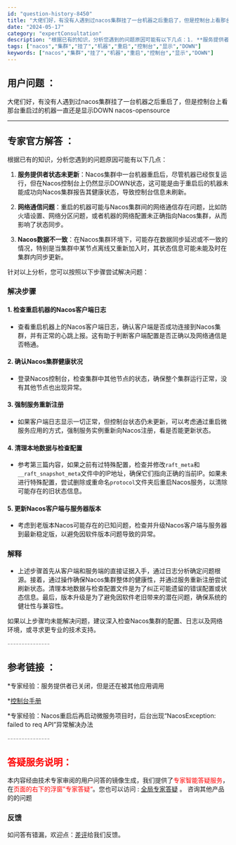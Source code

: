 ```yaml
---
id: "question-history-8450"
title: "大佬们好，有没有人遇到过nacos集群挂了一台机器之后重启了，但是控制台上看那台重启过的机器一直还是显示D nacos-opensource"
date: "2024-05-17"
category: "expertConsultation"
description: "根据已有的知识，分析您遇到的问题原因可能有以下几点：1. **服务提供者状态未更新**：Nacos集群中一台机器重启后，尽管机器已经恢复运行，但在Nacos控制台上仍然显示DOWN状态，这可能是由于重启后的机器未能成功向Nacos集群报告其健康状态，导致控制台信息未刷新。2. **网络通信问题**："
tags: ["nacos","集群","挂了","机器","重启","控制台","显示","DOWN"]
keywords: ["nacos","集群","挂了","机器","重启","控制台","显示","DOWN"]
---
```


## 用户问题 ： 
 大佬们好，有没有人遇到过nacos集群挂了一台机器之后重启了，但是控制台上看那台重启过的机器一直还是显示DOWN nacos-opensource 

---------------
## 专家官方解答 ：

根据已有的知识，分析您遇到的问题原因可能有以下几点：

1. **服务提供者状态未更新**：Nacos集群中一台机器重启后，尽管机器已经恢复运行，但在Nacos控制台上仍然显示DOWN状态，这可能是由于重启后的机器未能成功向Nacos集群报告其健康状态，导致控制台信息未刷新。

2. **网络通信问题**：重启的机器可能与Nacos集群间的网络通信存在问题，比如防火墙设置、网络分区问题，或者机器的网络配置未正确指向Nacos集群，从而影响了状态同步。

3. **Nacos数据不一致**：在Nacos集群环境下，可能存在数据同步延迟或不一致的情况，特别是当集群中某节点离线又重新加入时，其状态信息可能未能及时在集群内同步更新。

针对以上分析，您可以按照以下步骤尝试解决问题：

### 解决步骤

#### 1. 检查重启机器的Nacos客户端日志
- 查看重启机器上的Nacos客户端日志，确认客户端是否成功连接到Nacos集群，并有正常的心跳上报。这有助于判断客户端配置是否正确以及网络通信是否畅通。

#### 2. 确认Nacos集群健康状况
- 登录Nacos控制台，检查集群中其他节点的状态，确保整个集群运行正常，没有其他节点也出现异常。

#### 3. 强制服务重新注册
- 如果客户端日志显示一切正常，但控制台状态仍未更新，可以考虑通过重启微服务应用的方式，强制服务实例重新向Nacos注册，看是否能更新状态。

#### 4. 清理本地数据与检查配置
- 参考第三篇内容，如果之前有过特殊配置，检查并修改`raft_meta`和`__raft_snapshot_meta`文件中的IP地址，确保它们指向正确的当前IP。如果未进行特殊配置，尝试删除或重命名`protocol`文件夹后重启Nacos服务，以清除可能存在的旧状态信息。

#### 5. 更新Nacos客户端与服务器版本
- 考虑到老版本Nacos可能存在的已知问题，检查并升级Nacos客户端与服务器到最新稳定版，以避免因软件版本问题导致的异常。

### 解释
- 上述步骤首先从客户端和服务端的直接证据入手，通过日志分析确定问题根源。接着，通过操作确保Nacos集群整体的健康性，并通过服务重新注册尝试刷新状态。清理本地数据与检查配置文件是为了纠正可能遗留的错误配置或状态信息。最后，版本升级是为了避免因软件老旧带来的潜在问题，确保系统的健壮性与兼容性。

如果以上步骤均未能解决问题，建议深入检查Nacos集群的配置、日志以及网络环境，或寻求更专业的技术支持。


<font color="#949494">---------------</font> 


## 参考链接 ：

*专家经验：服务提供者已关闭，但是还在被其他应用调用 
 
 *[控制台手册](https://nacos.io/docs/latest/guide/admin/console-guide)
 
 *专家经验：Nacos重启后再启动微服务项目时，后台出现“NacosException: failed to req API”异常解决办法 


 <font color="#949494">---------------</font> 
 


## <font color="#FF0000">答疑服务说明：</font> 

本内容经由技术专家审阅的用户问答的镜像生成，我们提供了<font color="#FF0000">专家智能答疑服务</font>，在<font color="#FF0000">页面的右下的浮窗”专家答疑“</font>。您也可以访问 : [全局专家答疑](https://answer.opensource.alibaba.com/docs/intro) 。 咨询其他产品的的问题

### 反馈
如问答有错漏，欢迎点：[差评](https://ai.nacos.io/user/feedbackByEnhancerGradePOJOID?enhancerGradePOJOId=13667)给我们反馈。

